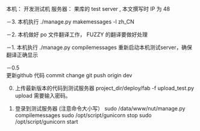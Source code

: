 本机： 开发测试机
服务器： 果库的 test server , 本文撰写时 IP 为 48

－3. 本机执行 ./manage.py makemessages -l zh_CN


－2. 本机做好 po 文件翻译工作， FUZZY 的翻译要做好处理

－1. 本机执行 ./manage.py compilemessages
     重新启动本机测试server，确保翻译正确显示

－0.5     
     更新github 代码
     commit change
     git push origin dev 
     

0.  上传最新版本的代码到测试服务器
    project_dir/deploy/fab -f upload_test.py upload 
    需要输入密码。
    


1.  登录到测试服务器 (注意命令大小写）
    sudo /data/www/nut/manage.py compilemessages
    sudo /opt/script/gunicorn stop
    sudo /opt/script/gunicorn start 
    
    
    
   